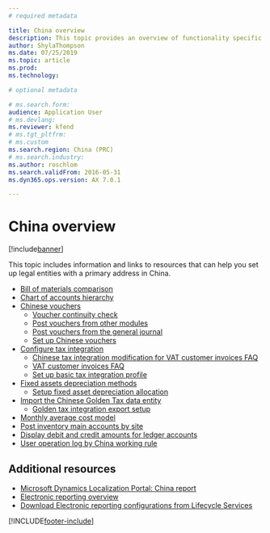 ```yaml
---
# required metadata

title: China overview
description: This topic provides an overview of functionality specific to China.
author: ShylaThompson
ms.date: 07/25/2019
ms.topic: article
ms.prod: 
ms.technology: 

# optional metadata

# ms.search.form:
audience: Application User
# ms.devlang: 
ms.reviewer: kfend
# ms.tgt_pltfrm: 
# ms.custom
ms.search.region: China (PRC)
# ms.search.industry: 
ms.author: roschlom
ms.search.validFrom: 2016-05-31
ms.dyn365.ops.version: AX 7.0.1

---
```


# China overview

[!include[banner](../includes/banner.md)]

This topic includes information and links to resources that can help you set up legal entities with a primary address in China.

-   [Bill of materials comparison](apac-chn-bom-comparison.md)
-   [Chart of accounts hierarchy](tasks/china-hierarchy-chart-accounts.md) 
-   [Chinese vouchers](apac-chn-vouchers.md)
    -   [Voucher continuity check](tasks/chinese-voucher-continuity-check.md)
    -   [Post vouchers from other modules](tasks/post-vouchers-other-modules-like-sales-invoices.md)
    -   [Post vouchers from the general journal](tasks/post-vouchers-general-journal.md)
    -   [Set up Chinese vouchers](tasks/set-up-chinese-vouchers.md)
-   [Configure tax integration](apac-chn-tax-integration.md)
    -   [Chinese tax integration modification for VAT customer invoices FAQ](apac-chn-tax-integration-vat-customer-invoices.md)
    -   [VAT customer invoices FAQ](apac-chn-tax-integration-vat-customer-invoices.md)
    -   [Set up basic tax integration profile](tasks/set-up-basic-tax-integration-profile-china.md)
-   [Fixed assets depreciation methods ](apac-chn-depreciation-methods-fixed-assets.md)
    -   [Setup fixed asset depreciation allocation ](tasks/fixed-asset-depreciation-allocation.md)
-   [Import the Chinese Golden Tax data entity](apac-chn-import-golden-tax-data-entity.md)
    -   [Golden tax integration export setup](tasks/golden-tax-integration-export-setup.md)
-   [Monthly average cost model](apac-chn-monthly-average-cost-model.md)
-   [Post inventory main accounts by site](apac-chn-post-inventory-main-accounts-by-site.md)
-   [Display debit and credit amounts for ledger accounts](apac-chn-negative-debits-credits.md)
-   [User operation log by China working rule](tasks/user-operation-log-china-working-rule.md)

## Additional resources
- [Microsoft Dynamics Localization Portal: China report](https://mbs.microsoft.com/files/customer/AX/Support/supportnews/China.html)
- [Electronic reporting overview](../../dev-itpro/analytics/general-electronic-reporting.md)
- [Download Electronic reporting configurations from Lifecycle Services](../../dev-itpro/analytics/download-electronic-reporting-configuration-lcs.md)


[!INCLUDE[footer-include](../../includes/footer-banner.md)]